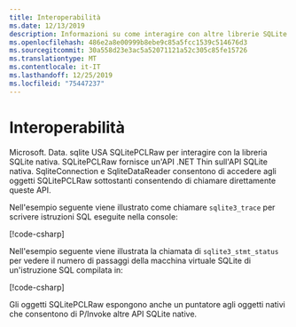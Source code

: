 ```yaml
---
title: Interoperabilità
ms.date: 12/13/2019
description: Informazioni su come interagire con altre librerie SQLite.
ms.openlocfilehash: 486e2a8e00999b8ebe9c85a5fcc1539c514676d3
ms.sourcegitcommit: 30a558d23e3ac5a52071121a52c305c85fe15726
ms.translationtype: MT
ms.contentlocale: it-IT
ms.lasthandoff: 12/25/2019
ms.locfileid: "75447237"
---
```

# <a name="interoperability"></a>Interoperabilità

Microsoft. Data. sqlite USA SQLitePCLRaw per interagire con la libreria SQLite nativa. SQLitePCLRaw fornisce un'API .NET Thin sull'API SQLite nativa. SqliteConnection e SqliteDataReader consentono di accedere agli oggetti SQLitePCLRaw sottostanti consentendo di chiamare direttamente queste API.

Nell'esempio seguente viene illustrato come chiamare `sqlite3_trace` per scrivere istruzioni SQL eseguite nella console:

[!code-csharp[](../../../../samples/snippets/standard/data/sqlite/InteropSample/Program.cs?name=snippet_Trace)]

Nell'esempio seguente viene illustrata la chiamata di `sqlite3_stmt_status` per vedere il numero di passaggi della macchina virtuale SQLite di un'istruzione SQL compilata in:

[!code-csharp[](../../../../samples/snippets/standard/data/sqlite/InteropSample/Program.cs?name=snippet_StatementStatus)]

Gli oggetti SQLitePCLRaw espongono anche un puntatore agli oggetti nativi che consentono di P/Invoke altre API SQLite native.
